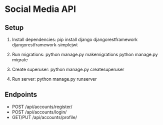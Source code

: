 # Social Media API

## Setup
1. Install dependencies:
   pip install django djangorestframework djangorestframework-simplejwt

2. Run migrations:
   python manage.py makemigrations
   python manage.py migrate

3. Create superuser:
   python manage.py createsuperuser

4. Run server:
   python manage.py runserver

## Endpoints
- POST /api/accounts/register/
- POST /api/accounts/login/
- GET/PUT /api/accounts/profile/